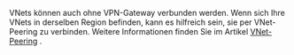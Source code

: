 VNets können auch ohne VPN-Gateway verbunden werden. Wenn sich Ihre VNets in derselben Region befinden, kann es hilfreich sein, sie per VNet-Peering zu verbinden. Weitere Informationen finden Sie im Artikel [VNet-Peering](../articles/virtual-network/virtual-network-peering-overview.md) .

